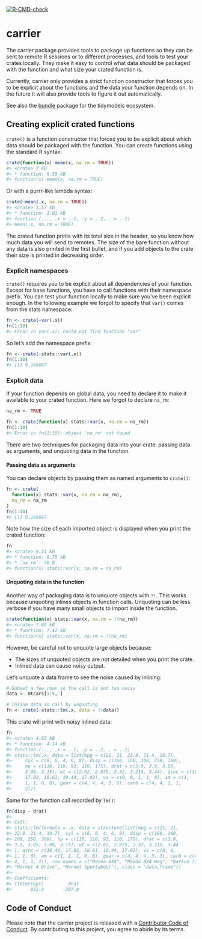 
<!-- badges: start -->

[![R-CMD-check](https://github.com/r-lib/external/actions/workflows/R-CMD-check.yaml/badge.svg)](https://github.com/r-lib/external/actions/workflows/R-CMD-check.yaml)
<!-- badges: end -->

# carrier

The carrier package provides tools to package up functions so they can
be sent to remote R sessions or to different processes, and tools to
test your crates locally. They make it easy to control what data should
be packaged with the function and what size your crated function is.

Currently, carrier only provides a strict function constructor that
forces you to be explicit about the functions and the data your function
depends on. In the future it will also provide tools to figure it out
automatically.

See also the [bundle](https://rstudio.github.io/bundle/) package for the
tidymodels ecosystem.

## Creating explicit crated functions

`crate()` is a function constructor that forces you to be explicit about
which data should be packaged with the function. You can create
functions using the standard R syntax:

``` r
crate(function(x) mean(x, na.rm = TRUE))
#> <crate> 7 kB
#> * function: 6.55 kB
#> function(x) mean(x, na.rm = TRUE)
```

Or with a purrr-like lambda syntax:

``` r
crate(~mean(.x, na.rm = TRUE))
#> <crate> 1.57 kB
#> * function: 1.01 kB
#> function (..., .x = ..1, .y = ..2, . = ..1) 
#> mean(.x, na.rm = TRUE)
```

The crated function prints with its total size in the header, so you
know how much data you will send to remotes. The size of the bare
function without any data is also printed in the first bullet, and if
you add objects to the crate their size is printed in decreasing order.

### Explicit namespaces

`crate()` requires you to be explicit about all dependencies of your
function. Except for base functions, you have to call functions with
their namespace prefix. You can test your function locally to make sure
you’ve been explicit enough. In the following example we forgot to
specify that `var()` comes from the stats namespace:

``` r
fn <- crate(~var(.x))
fn(1:10)
#> Error in var(.x): could not find function "var"
```

So let’s add the namespace prefix:

``` r
fn <- crate(~stats::var(.x))
fn(1:10)
#> [1] 9.166667
```

### Explicit data

If your function depends on global data, you need to declare it to make
it available to your crated function. Here we forgot to declare `na_rm`:

``` r
na_rm <- TRUE

fn <- crate(function(x) stats::var(x, na.rm = na_rm))
fn(1:10)
#> Error in fn(1:10): object 'na_rm' not found
```

There are two techniques for packaging data into your crate: passing
data as arguments, and unquoting data in the function.

#### Passing data as arguments

You can declare objects by passing them as named arguments to `crate()`:

``` r
fn <- crate(
  function(x) stats::var(x, na.rm = na_rm),
  na_rm = na_rm
)
fn(1:10)
#> [1] 9.166667
```

Note how the size of each imported object is displayed when you print
the crated function:

``` r
fn
#> <crate> 9.31 kB
#> * function: 8.75 kB
#> * `na_rm`: 56 B
#> function(x) stats::var(x, na.rm = na_rm)
```

#### Unquoting data in the function

Another way of packaging data is to unquote objects with `!!`. This
works because unquoting inlines objects in function calls. Unquoting can
be less verbose if you have many small objects to import inside the
function.

``` r
crate(function(x) stats::var(x, na.rm = !!na_rm))
#> <crate> 7.86 kB
#> * function: 7.42 kB
#> function(x) stats::var(x, na.rm = !!na_rm)
```

However, be careful not to unquote large objects because:

-   The sizes of unquoted objects are not detailed when you print the
    crate.
-   Inlined data can cause noisy output.

Let’s unquote a data frame to see the noise caused by inlining:

``` r
# Subset a few rows so the call is not too noisy
data <- mtcars[1:5, ]

# Inline data in call by unquoting
fn <- crate(~stats::lm(.x, data = !!data))
```

This crate will print with noisy inlined data:

``` r
fn
#> <crate> 4.65 kB
#> * function: 4.14 kB
#> function (..., .x = ..1, .y = ..2, . = ..1) 
#> stats::lm(.x, data = list(mpg = c(21, 21, 22.8, 21.4, 18.7), 
#>     cyl = c(6, 6, 4, 6, 8), disp = c(160, 160, 108, 258, 360), 
#>     hp = c(110, 110, 93, 110, 175), drat = c(3.9, 3.9, 3.85, 
#>     3.08, 3.15), wt = c(2.62, 2.875, 2.32, 3.215, 3.44), qsec = c(16.46, 
#>     17.02, 18.61, 19.44, 17.02), vs = c(0, 0, 1, 1, 0), am = c(1, 
#>     1, 1, 0, 0), gear = c(4, 4, 4, 3, 3), carb = c(4, 4, 1, 1, 
#>     2)))
```

Same for the function call recorded by `lm()`:

``` r
fn(disp ~ drat)
#> 
#> Call:
#> stats::lm(formula = .x, data = structure(list(mpg = c(21, 21, 
#> 22.8, 21.4, 18.7), cyl = c(6, 6, 4, 6, 8), disp = c(160, 160, 
#> 108, 258, 360), hp = c(110, 110, 93, 110, 175), drat = c(3.9, 
#> 3.9, 3.85, 3.08, 3.15), wt = c(2.62, 2.875, 2.32, 3.215, 3.44
#> ), qsec = c(16.46, 17.02, 18.61, 19.44, 17.02), vs = c(0, 0, 
#> 1, 1, 0), am = c(1, 1, 1, 0, 0), gear = c(4, 4, 4, 3, 3), carb = c(4, 
#> 4, 1, 1, 2)), row.names = c("Mazda RX4", "Mazda RX4 Wag", "Datsun 710", 
#> "Hornet 4 Drive", "Hornet Sportabout"), class = "data.frame"))
#> 
#> Coefficients:
#> (Intercept)         drat  
#>       952.3       -207.8
```

## Code of Conduct

Please note that the carrier project is released with a [Contributor
Code of
Conduct](https://contributor-covenant.org/version/2/1/CODE_OF_CONDUCT.html).
By contributing to this project, you agree to abide by its terms.
